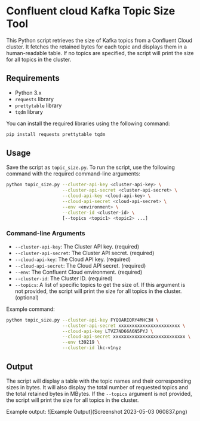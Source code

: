 # Confluent cloud Kafka Topic Size Tool

This Python script retrieves the size of Kafka topics from a Confluent Cloud cluster. It fetches the retained bytes for each topic and displays them in a human-readable table. If no topics are specified, the script will print the size for all topics in the cluster.

## Requirements

- Python 3.x
- `requests` library
- `prettytable` library
- `tqdm` library

You can install the required libraries using the following command:

```bash
pip install requests prettytable tqdm
```
## Usage

Save the script as `topic_size.py`. To run the script, use the following command with the required command-line arguments:

```bash
python topic_size.py --cluster-api-key <cluster-api-key> \
                     --cluster-api-secret <cluster-api-secret> \
                     --cloud-api-key <cloud-api-key> \
                     --cloud-api-secret <cloud-api-secret> \
                     --env <environment> \
                     --cluster-id <cluster-id> \
                     [--topics <topic1> <topic2> ...]
```
### Command-line Arguments

- `--cluster-api-key`: The Cluster API key. (required)
- `--cluster-api-secret`: The Cluster API secret. (required)
- `--cloud-api-key`: The Cloud API key. (required)
- `--cloud-api-secret`: The Cloud API secret. (required)
- `--env`: The Confluent Cloud environment. (required)
- `--cluster-id`: The Cluster ID. (required)
- `--topics`: A list of specific topics to get the size of. If this argument is not provided, the script will print the size for all topics in the cluster. (optional)

Example command:

```bash
python topic_size.py --cluster-api-key FYQOARIQRY4MHC3H \
                     --cluster-api-secret xxxxxxxxxxxxxxxxxxxxxxx \
                     --cloud-api-key LTVZ7ND66A6N5PYJ \
                     --cloud-api-secret xxxxxxxxxxxxxxxxxxxxxxxxxxx \
                     --env t39219 \
                     --cluster-id lkc-v1nyz
```
## Output

The script will display a table with the topic names and their corresponding sizes in bytes. It will also display the total number of requested topics and the total retained bytes in MBytes. If the `--topics` argument is not provided, the script will print the size for all topics in the cluster.

Example output:
![Example Output](Screenshot 2023-05-03 060837.png) 




